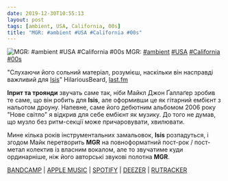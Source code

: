 ```yaml
---
date: 2019-12-30T10:55:13
layout: post
tags: [ambient, USA, California, 00s]
title: "MGR: #ambient #USA #California #00s"
---
```

![MGR: #ambient #USA #California #00s](https://res.cloudinary.com/vast-space-unexplored/image/upload/photos/photo_835_30-12-2019_10-55-13.jpg)
MGR: [#ambient](/tags/#ambient) [#USA](/tags/#USA) [#California](/tags/#California) [#00s](/tags/#00s)

&quot;Слухаючи його сольний матеріал, розумієш, наскільки він насправді важливий для [Isis](/2019-12-17-isis--post-metal-usa-california-00s-)&quot; HilariousBeard, [last.fm](last.fm)

**Іприт та троянди** звучать саме так, ніби Майкл Джон Ґаллаґер зробив те саме, що він робить для **Isis**, але оформивши це як гітарний ембієнт з нальотом дроуну. Напевне, саме його дебютним альбомом 2006 року &quot;Нове світло&quot; я відкрив для себе ембієнт як музику. До того не думав, що музло без ритм-секції може причаровувати, хвилювати.

Мине кілька років інструментальних замальовок, **Isis** розпадуться, і згодом Майк перетворить **MGR** на повноформатний пост-рок / пост-метал колектив із власним вокалом, але то звучатиме куди ординарніше, ніж його авторські звукові полотна **MGR**.

[BANDCAMP](https://m-g-r.bandcamp.com/album/nova-lux) \| [APPLE MUSIC](https://music.apple.com/us/album/nova-lux/259015609) \| [SPOTIFY](https://open.spotify.com/album/5gKJWj5xZ2sHIAhayXfExx) \| [DEEZER](https://www.deezer.com/album/1522193?utm_source=deezer&amp;utm_content=album-1522193&amp;utm_term=1601611822_1577695959&amp;utm_medium=web) \| [RUTRACKER](https://rutracker.org/forum/viewtopic.php?t=4655383)